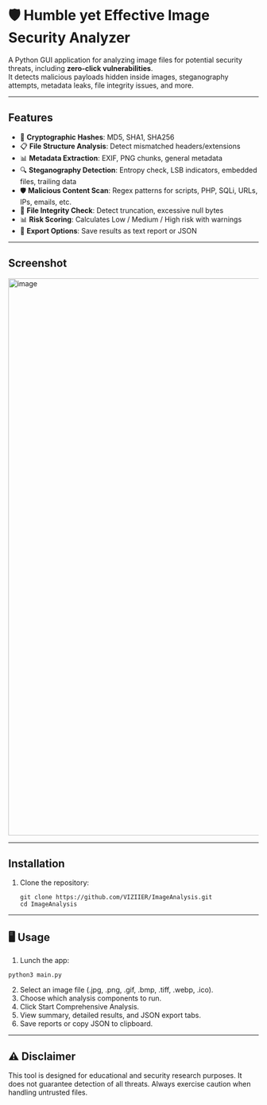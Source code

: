 # 🛡️ Humble yet Effective Image Security Analyzer

A Python GUI application for analyzing image files for potential security threats, including **zero-click vulnerabilities**.  
It detects malicious payloads hidden inside images, steganography attempts, metadata leaks, file integrity issues, and more.

---

## Features
- 🔐 **Cryptographic Hashes**: MD5, SHA1, SHA256
- 📋 **File Structure Analysis**: Detect mismatched headers/extensions
- 📊 **Metadata Extraction**: EXIF, PNG chunks, general metadata
- 🔍 **Steganography Detection**: Entropy check, LSB indicators, embedded files, trailing data
- 🛡️ **Malicious Content Scan**: Regex patterns for scripts, PHP, SQLi, URLs, IPs, emails, etc.
- 🔧 **File Integrity Check**: Detect truncation, excessive null bytes
- 📊 **Risk Scoring**: Calculates Low / Medium / High risk with warnings
- 📄 **Export Options**: Save results as text report or JSON

---

## Screenshot
<img width="727" height="1118" alt="image" src="https://github.com/user-attachments/assets/0b03ff13-8e15-46cd-993c-c8e1055a03a9" />


---

## Installation
1. Clone the repository:
   ```
   git clone https://github.com/VIZIIER/ImageAnalysis.git
   cd ImageAnalysis
   ```
   
---

## 🖥️ Usage

1. Lunch the app:
```
python3 main.py
```
2. Select an image file (.jpg, .png, .gif, .bmp, .tiff, .webp, .ico).
3. Choose which analysis components to run.
4. Click Start Comprehensive Analysis.
5. View summary, detailed results, and JSON export tabs.
6. Save reports or copy JSON to clipboard.

---

## ⚠️ Disclaimer
This tool is designed for educational and security research purposes.
It does not guarantee detection of all threats. Always exercise caution when handling untrusted files.
